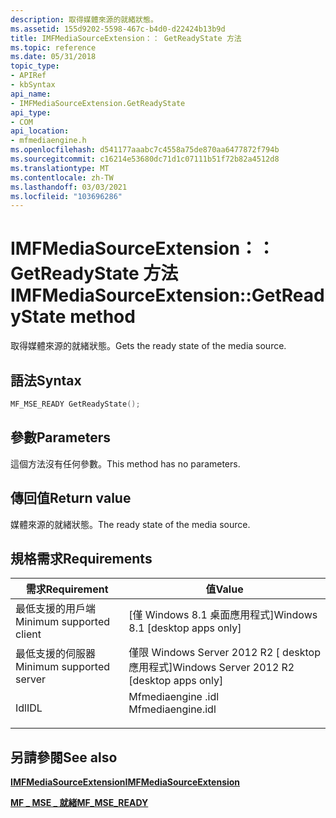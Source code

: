 ```yaml
---
description: 取得媒體來源的就緒狀態。
ms.assetid: 155d9202-5598-467c-b4d0-d22424b13b9d
title: IMFMediaSourceExtension：： GetReadyState 方法
ms.topic: reference
ms.date: 05/31/2018
topic_type:
- APIRef
- kbSyntax
api_name:
- IMFMediaSourceExtension.GetReadyState
api_type:
- COM
api_location:
- mfmediaengine.h
ms.openlocfilehash: d541177aaabc7c4558a75de870aa6477872f794b
ms.sourcegitcommit: c16214e53680dc71d1c07111b51f72b82a4512d8
ms.translationtype: MT
ms.contentlocale: zh-TW
ms.lasthandoff: 03/03/2021
ms.locfileid: "103696286"
---
```

# <a name="imfmediasourceextensiongetreadystate-method"></a><span data-ttu-id="33e8f-103">IMFMediaSourceExtension：： GetReadyState 方法</span><span class="sxs-lookup"><span data-stu-id="33e8f-103">IMFMediaSourceExtension::GetReadyState method</span></span>

<span data-ttu-id="33e8f-104">取得媒體來源的就緒狀態。</span><span class="sxs-lookup"><span data-stu-id="33e8f-104">Gets the ready state of the media source.</span></span>

## <a name="syntax"></a><span data-ttu-id="33e8f-105">語法</span><span class="sxs-lookup"><span data-stu-id="33e8f-105">Syntax</span></span>


```C++
MF_MSE_READY GetReadyState();
```



## <a name="parameters"></a><span data-ttu-id="33e8f-106">參數</span><span class="sxs-lookup"><span data-stu-id="33e8f-106">Parameters</span></span>

<span data-ttu-id="33e8f-107">這個方法沒有任何參數。</span><span class="sxs-lookup"><span data-stu-id="33e8f-107">This method has no parameters.</span></span>

## <a name="return-value"></a><span data-ttu-id="33e8f-108">傳回值</span><span class="sxs-lookup"><span data-stu-id="33e8f-108">Return value</span></span>

<span data-ttu-id="33e8f-109">媒體來源的就緒狀態。</span><span class="sxs-lookup"><span data-stu-id="33e8f-109">The ready state of the media source.</span></span>

## <a name="requirements"></a><span data-ttu-id="33e8f-110">規格需求</span><span class="sxs-lookup"><span data-stu-id="33e8f-110">Requirements</span></span>



| <span data-ttu-id="33e8f-111">需求</span><span class="sxs-lookup"><span data-stu-id="33e8f-111">Requirement</span></span> | <span data-ttu-id="33e8f-112">值</span><span class="sxs-lookup"><span data-stu-id="33e8f-112">Value</span></span> |
|-------------------------------------|----------------------------------------------------------------------------------------------|
| <span data-ttu-id="33e8f-113">最低支援的用戶端</span><span class="sxs-lookup"><span data-stu-id="33e8f-113">Minimum supported client</span></span><br/> | <span data-ttu-id="33e8f-114">\[僅 Windows 8.1 桌面應用程式\]</span><span class="sxs-lookup"><span data-stu-id="33e8f-114">Windows 8.1 \[desktop apps only\]</span></span><br/>                                                 |
| <span data-ttu-id="33e8f-115">最低支援的伺服器</span><span class="sxs-lookup"><span data-stu-id="33e8f-115">Minimum supported server</span></span><br/> | <span data-ttu-id="33e8f-116">僅限 Windows Server 2012 R2 \[ desktop 應用程式\]</span><span class="sxs-lookup"><span data-stu-id="33e8f-116">Windows Server 2012 R2 \[desktop apps only\]</span></span><br/>                                      |
| <span data-ttu-id="33e8f-117">Idl</span><span class="sxs-lookup"><span data-stu-id="33e8f-117">IDL</span></span><br/>                      | <dl> <span data-ttu-id="33e8f-118"><dt>Mfmediaengine .idl</dt></span><span class="sxs-lookup"><span data-stu-id="33e8f-118"><dt>Mfmediaengine.idl</dt></span></span> </dl> |



## <a name="see-also"></a><span data-ttu-id="33e8f-119">另請參閱</span><span class="sxs-lookup"><span data-stu-id="33e8f-119">See also</span></span>

<dl> <dt>

[<span data-ttu-id="33e8f-120">**IMFMediaSourceExtension**</span><span class="sxs-lookup"><span data-stu-id="33e8f-120">**IMFMediaSourceExtension**</span></span>](/windows/desktop/api/mfmediaengine/nn-mfmediaengine-imfmediasourceextension)
</dt> <dt>

[<span data-ttu-id="33e8f-121">**MF \_ MSE \_ 就緒**</span><span class="sxs-lookup"><span data-stu-id="33e8f-121">**MF\_MSE\_READY**</span></span>](mf-mse-ready.md)
</dt> </dl>

 

 




